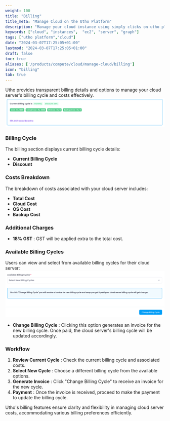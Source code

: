 ```yaml
---
weight: 100
title: "Billing"
title_meta: "Manage Cloud on the Utho Platform"
description: "Manage your cloud instance using simply clicks on utho platform"
keywords: ["cloud", "instances",  "ec2", "server", "graph"]
tags: ["utho platform","cloud"]
date: "2024-03-07T17:25:05+01:00"
lastmod: "2024-03-07T17:25:05+01:00"
draft: false
toc: true
aliases: ['/products/compute/cloud/manage-cloud/billing']
icon: "billing"
tab: true
---
```

Utho provides transparent billing details and options to manage your cloud server's billing cycle and costs effectively.![1718871902028](image/index/1718871902028.png)

### Billing Cycle

The billing section displays current billing cycle details:

* **Current Billing Cycle**
* **Discount** 

### Costs Breakdown

The breakdown of costs associated with your cloud server includes:

* **Total Cost**
* **Cloud Cost**
* **OS Cost**
* **Backup Cost** 

### Additional Charges

* **18% GST** : GST will be applied extra to the total cost.

### Available Billing Cycles

Users can view and select from available billing cycles for their cloud server:![1718871915328](image/index/1718871915328.png)

* **Change Billing Cycle** : Clicking this option generates an invoice for the new billing cycle. Once paid, the cloud server's billing cycle will be updated accordingly.

### Workflow

1. **Review Current Cycle** : Check the current billing cycle and associated costs.
2. **Select New Cycle** : Choose a different billing cycle from the available options.
3. **Generate Invoice** : Click "Change Billing Cycle" to receive an invoice for the new cycle.
4. **Payment** : Once the invoice is received, proceed to make the payment to update the billing cycle.

Utho's billing features ensure clarity and flexibility in managing cloud server costs, accommodating various billing preferences efficiently.
